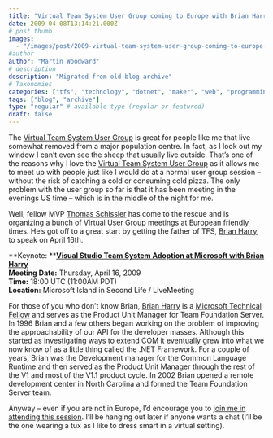 ```yaml
---
title: "Virtual Team System User Group coming to Europe with Brian Harry"
date: 2009-04-08T13:14:21.000Z
# post thumb
images:
  - "/images/post/2009-virtual-team-system-user-group-coming-to-europe-with-brian-harry.jpg"
#author
author: "Martin Woodward"
# description
description: "Migrated from old blog archive"
# Taxonomies
categories: ["tfs", "technology", "dotnet", "maker", "web", "programming", "personal"]
tags: ["blog", "archive"]
type: "regular" # available type (regular or featured)
draft: false
---
```

The [Virtual Team System User Group](http://www.tsug-ve.com/) is great for people like me that live somewhat removed from a major population centre. In fact, as I look out my window I can’t even see the sheep that usually live outside. That’s one of the reasons why I love the [Virtual Team System User Group](http://www.tsug-ve.com/) as it allows me to meet up with people just like I would do at a normal user group session – without the risk of catching a cold or consuming cold pizza.  The only problem with the user group so far is that it has been meeting in the evenings US time – which is in the middle of the night for me.  

Well, fellow MVP [Thomas Schissler](http://www.artiso.com/ProBlog/) has come to the rescue and is organizing a bunch of Virtual User Group meetings at European friendly times. He’s got off to a great start by getting the father of TFS, [Brian Harry](http://blogs.msdn.com/bharry/), to speak on April 16th.  

**Keynote: **[**Visual Studio Team System Adoption at Microsoft with Brian Harry**](http://www.tsug-ve.com/)    
**Meeting Date:** Thursday, April 16, 2009    
**Time:** 18:00 UTC (11:00AM PDT)  
**Location:**  Microsoft Island in Second Life / LiveMeeting  

For those of you who don’t know Brian, [Brian Harry](http://blogs.msdn.com/bharry/) is a [Microsoft Technical Fellow](http://www.microsoft.com/presspass/exec/techfellow/harry/default.mspx) and serves as the Product Unit Manager for Team Foundation Server. In 1996 Brian and a few others began working on the problem of improving the approachability of our API for the developer masses.  Although this started as investigating ways to extend COM it eventually grew into what we now know of as a little thing called the .NET Framework. For a couple of years, Brian was the Development manager for the Common Language Runtime and then served as the Product Unit Manager through the rest of the V1 and most of the V1.1 product cycle.  In 2002 Brian opened a remote development center in North Carolina and formed the Team Foundation Server team.  

Anyway – even if you are not in Europe, I’d encourage you to [join me in attending this session](http://www.tsug-ve.com/).  I’ll be hanging out later if anyone wants a chat (I’ll be the one wearing a tux as I like to dress smart in a virtual setting).